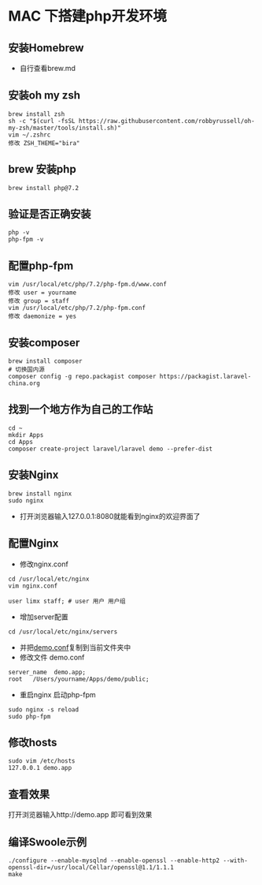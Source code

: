 # MAC 下搭建php开发环境

## 安装Homebrew
* 自行查看brew.md

## 安装oh my zsh
```
brew install zsh
sh -c "$(curl -fsSL https://raw.githubusercontent.com/robbyrussell/oh-my-zsh/master/tools/install.sh)"
vim ~/.zshrc
修改 ZSH_THEME="bira"
```

## brew 安装php
``` 
brew install php@7.2
```

## 验证是否正确安装
```
php -v
php-fpm -v
```

## 配置php-fpm
```
vim /usr/local/etc/php/7.2/php-fpm.d/www.conf
修改 user = yourname
修改 group = staff
vim /usr/local/etc/php/7.2/php-fpm.conf
修改 daemonize = yes
```

## 安装composer
```
brew install composer
# 切换国内源
composer config -g repo.packagist composer https://packagist.laravel-china.org
```

## 找到一个地方作为自己的工作站
```
cd ~
mkdir Apps
cd Apps
composer create-project laravel/laravel demo --prefer-dist
```

## 安装Nginx

```
brew install nginx
sudo nginx
```

* 打开浏览器输入127.0.0.1:8080就能看到nginx的欢迎界面了

## 配置Nginx

* 修改nginx.conf

```
cd /usr/local/etc/nginx
vim nginx.conf

user limx staff; # user 用户 用户组
```

* 增加server配置
```
cd /usr/local/etc/nginx/servers
```
* 并把[demo.conf](http://7xrqhy.com1.z0.glb.clouddn.com/phalcon.conf)复制到当前文件夹中
* 修改文件 demo.conf
```
server_name  demo.app;
root   /Users/yourname/Apps/demo/public;
```
* 重启nginx 启动php-fpm
```
sudo nginx -s reload
sudo php-fpm
```

## 修改hosts
```
sudo vim /etc/hosts
127.0.0.1 demo.app
```

## 查看效果
打开浏览器输入http://demo.app 即可看到效果

## 编译Swoole示例
```
./configure --enable-mysqlnd --enable-openssl --enable-http2 --with-openssl-dir=/usr/local/Cellar/openssl@1.1/1.1.1
make
```
